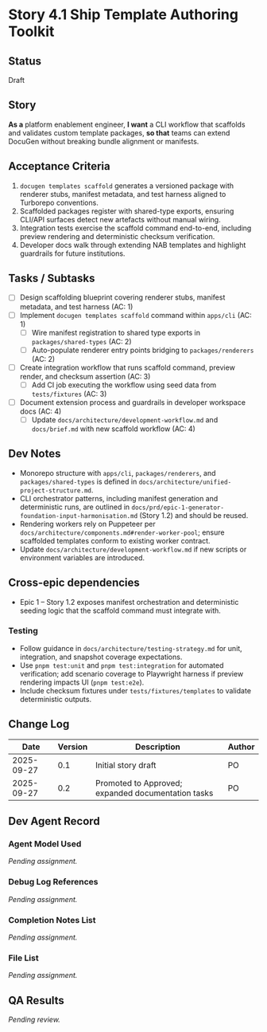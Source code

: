 # Story 4.1 Ship Template Authoring Toolkit

## Status
Draft

## Story
**As a** platform enablement engineer,
**I want** a CLI workflow that scaffolds and validates custom template packages,
**so that** teams can extend DocuGen without breaking bundle alignment or manifests.

## Acceptance Criteria
1. `docugen templates scaffold` generates a versioned package with renderer stubs, manifest metadata, and test harness aligned to Turborepo conventions.
2. Scaffolded packages register with shared-type exports, ensuring CLI/API surfaces detect new artefacts without manual wiring.
3. Integration tests exercise the scaffold command end-to-end, including preview rendering and deterministic checksum verification.
4. Developer docs walk through extending NAB templates and highlight guardrails for future institutions.

## Tasks / Subtasks
- [ ] Design scaffolding blueprint covering renderer stubs, manifest metadata, and test harness (AC: 1)
- [ ] Implement `docugen templates scaffold` command within `apps/cli` (AC: 1)
  - [ ] Wire manifest registration to shared type exports in `packages/shared-types` (AC: 2)
  - [ ] Auto-populate renderer entry points bridging to `packages/renderers` (AC: 2)
- [ ] Create integration workflow that runs scaffold command, preview render, and checksum assertion (AC: 3)
  - [ ] Add CI job executing the workflow using seed data from `tests/fixtures` (AC: 3)
- [ ] Document extension process and guardrails in developer workspace docs (AC: 4)
  - [ ] Update `docs/architecture/development-workflow.md` and `docs/brief.md` with new scaffold workflow (AC: 4)

## Dev Notes
- Monorepo structure with `apps/cli`, `packages/renderers`, and `packages/shared-types` is defined in `docs/architecture/unified-project-structure.md`.
- CLI orchestrator patterns, including manifest generation and deterministic runs, are outlined in `docs/prd/epic-1-generator-foundation-input-harmonisation.md` (Story 1.2) and should be reused.
- Rendering workers rely on Puppeteer per `docs/architecture/components.md#render-worker-pool`; ensure scaffolded templates conform to existing worker contract.
- Update `docs/architecture/development-workflow.md` if new scripts or environment variables are introduced.

## Cross-epic dependencies
- Epic 1 – Story 1.2 exposes manifest orchestration and deterministic seeding logic that the scaffold command must integrate with.

### Testing
- Follow guidance in `docs/architecture/testing-strategy.md` for unit, integration, and snapshot coverage expectations.
- Use `pnpm test:unit` and `pnpm test:integration` for automated verification; add scenario coverage to Playwright harness if preview rendering impacts UI (`pnpm test:e2e`).
- Include checksum fixtures under `tests/fixtures/templates` to validate deterministic outputs.

## Change Log
| Date       | Version | Description            | Author |
|------------|---------|------------------------|--------|
| 2025-09-27 | 0.1     | Initial story draft    | PO     |
| 2025-09-27 | 0.2     | Promoted to Approved; expanded documentation tasks | PO |

## Dev Agent Record
### Agent Model Used
_Pending assignment._

### Debug Log References
_Pending assignment._

### Completion Notes List
_Pending assignment._

### File List
_Pending assignment._

## QA Results
_Pending review._
